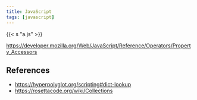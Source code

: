 ```yaml
---
title: JavaScript
tags: [javascript]
---
```


{{< s "a.js" >}}

<https://developer.mozilla.org/Web/JavaScript/Reference/Operators/Property_Accessors>

## References

- <https://hyperpolyglot.org/scripting#dict-lookup>
- <https://rosettacode.org/wiki/Collections>

